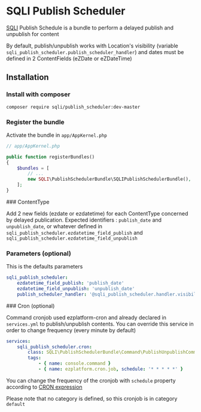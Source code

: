SQLI Publish Scheduler
========================================

[SQLI](http://www.sqli.com) Publish Schedule is a bundle to perform a delayed publish and unpublish for content

By default, publish/unpublish works with Location's visibility 
(variable `sqli_publish_scheduler.publish_scheduler_handler`) and dates must be defined in 2 ContentFields 
(eZDate or eZDateTime)

Installation
------------

### Install with composer
```
composer require sqli/publish_scheduler:dev-master
```


### Register the bundle

Activate the bundle in `app/AppKernel.php`

```php
// app/AppKernel.php

public function registerBundles()
{
    $bundles = [
        // ...
        new SQLI\PublishSchedulerBundle\SQLIPublishSchedulerBundle(),
    ];
}
```


### ContentType

Add 2 new fields (ezdate or ezdatetime) for each ContentType concerned by delayed publication.
Expected identifiers : `publish_date` and `unpublish_date`, or whatever defined in 
`sqli_publish_scheduler.ezdatetime_field_publish` and `sqli_publish_scheduler.ezdatetime_field_unpublish`



### Parameters (optional)

This is the defaults parameters

```yml
sqli_publish_scheduler:
    ezdatetime_field_publish: 'publish_date'
    ezdatetime_field_unpublish: 'unpublish_date'
    publish_scheduler_handler: '@sqli_publish_scheduler.handler.visibility'
```


### Cron (optional)

Command cronjob used ezplatform-cron and already declared in `services.yml` to publish/unpublish contents.
You can override this service in order to change frequency (every minute by default)

```yml
services:
    sqli_publish_scheduler.cron:
        class: SQLI\PublishSchedulerBundle\Command\PublishUnpublishCommand
        tags:
            - { name: console.command }
            - { name: ezplatform.cron.job, schedule: '* * * * *' }
```

You can change the frequency of the cronjob with `schedule` property according to 
[CRON expression](https://en.wikipedia.org/wiki/Cron#CRON_expression)

Please note that no category is defined, so this cronjob is in category `default`
